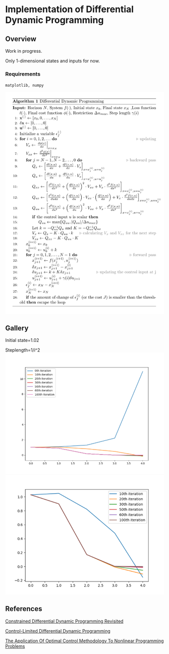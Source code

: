 # Implementation of Differential Dynamic Programming
## Overview
Work in progress. 

Only 1-dimensional states and inputs for now.
### Requirements
`
matplotlib, numpy
`

![pseudocode](./pcode.png)
## Gallery
Initial state=1.02

Steplength=1/i^2
![error1](./error.png)
![error2](./error2.png)
## References
[Constrained Differential Dynamic Programming Revisited](https://arxiv.org/abs/2005.00985)

[Control-Limited Differential Dynamic Programming](https://homes.cs.washington.edu/~todorov/papers/TassaICRA14.pdf)

[The Application Of Optimal Control Methodology To Nonlinear Programming Problems](https://link.springer.com/article/10.1007/BF01584253)